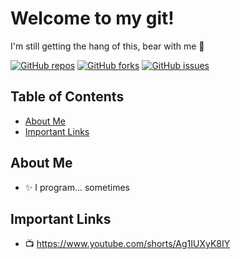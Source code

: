 # Welcome to my git!

I'm still getting the hang of this, bear with me 🤔

[![GitHub repos](https://img.shields.io/github/stars/Freddie-Clarke/Freddie-Clarke.svg)](https://github.com/Freddie-Clarke/Freddie-Clarke/stargazers)
[![GitHub forks](https://img.shields.io/github/forks/Freddie-Clarke/Freddie-Clarke.svg)](https://github.com/Freddie-Clarke/Freddie-Clarke/network)
[![GitHub issues](https://img.shields.io/github/issues/Freddie-Clarke/Freddie-Clarke.svg)](https://github.com/Freddie-Clarke/Freddie-Clarke/issues)

## Table of Contents

- [About Me](#about-me)
- [Important Links](#important-links)

## About Me

- ✨ I program... sometimes

## Important Links

- 📺 https://www.youtube.com/shorts/Ag1IUXyK8IY

<!--
**Freddie-Clarke/Freddie-Clarke** is a ✨ _special_ ✨ repository because its `README.md` (this file) appears on your GitHub profile.

Here are some ideas to get you started:

- 🔭 I’m currently working on ...
- 🌱 I’m currently learning ...
- 👯 I’m looking to collaborate on ...
- 🤔 I’m looking for help with ...
- 💬 Ask me about ...
- 📫 How to reach me: ...
- 😄 Pronouns: ...
- ⚡ Fun fact: ...
-->
